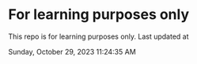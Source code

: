 # For learning purposes only
This repo is for learning purposes only.
Last updated at

Sunday, October 29, 2023 11:24:35 AM

